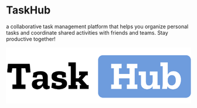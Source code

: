 # TaskHub
a collaborative task management platform that helps you organize personal tasks and coordinate shared activities with friends and teams. Stay productive together!

![TaskHub](frontend/public/resource/logo/Dark-noBG.png)